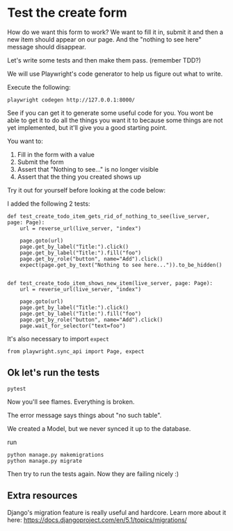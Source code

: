 # Test the create form 

How do we want this form to work? We want to fill it in, submit it and then a new item should appear on our page. And the "nothing to see here" message should disappear. 

Let's write some tests and then make them pass. (remember TDD?)

We will use Playwright's code generator to help us figure out what to write.

Execute the following: 

```
playwright codegen http://127.0.0.1:8000/
```

See if you can get it to generate some useful code for you. You wont be able to get it to do all the things you want it to because some things are not yet implemented, but it'll give you a good starting point.

You want to:

1. Fill in the form with a value
2. Submit the form 
3. Assert that "Nothing to see..." is no longer visible 
4. Assert that the thing you created shows up 

Try it out for yourself before looking at the code below:

I added the following 2 tests:

```
def test_create_todo_item_gets_rid_of_nothing_to_see(live_server, page: Page):
    url = reverse_url(live_server, "index")

    page.goto(url)
    page.get_by_label("Title:").click()
    page.get_by_label("Title:").fill("foo")
    page.get_by_role("button", name="Add").click()
    expect(page.get_by_text("Nothing to see here...")).to_be_hidden()


def test_create_todo_item_shows_new_item(live_server, page: Page):
    url = reverse_url(live_server, "index")

    page.goto(url)
    page.get_by_label("Title:").click()
    page.get_by_label("Title:").fill("foo")
    page.get_by_role("button", name="Add").click()
    page.wait_for_selector("text=foo")
```

It's also necessary to import `expect`

```
from playwright.sync_api import Page, expect
```

## Ok let's run the tests

```
pytest
```

Now you'll see flames. Everything is broken.

The error message says things about "no such table". 

We created a Model, but we never synced it up to the database.

run 
```
python manage.py makemigrations
python manage.py migrate
```

Then try to run the tests again. Now they are failing nicely :) 

## Extra resources 

Django's migration feature is really useful and hardcore. Learn more about it here: https://docs.djangoproject.com/en/5.1/topics/migrations/